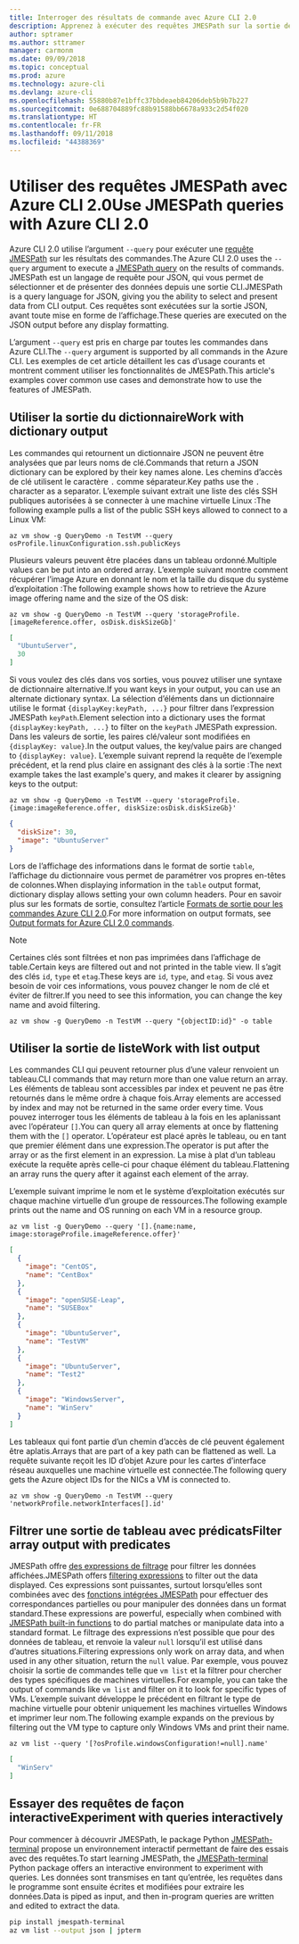 ```yaml
---
title: Interroger des résultats de commande avec Azure CLI 2.0
description: Apprenez à exécuter des requêtes JMESPath sur la sortie des commandes Azure CLI 2.0.
author: sptramer
ms.author: sttramer
manager: carmonm
ms.date: 09/09/2018
ms.topic: conceptual
ms.prod: azure
ms.technology: azure-cli
ms.devlang: azure-cli
ms.openlocfilehash: 55880b87e1bffc37bbdeaeb84206deb5b9b7b227
ms.sourcegitcommit: 0e688704889fc88b91588bb6678a933c2d54f020
ms.translationtype: HT
ms.contentlocale: fr-FR
ms.lasthandoff: 09/11/2018
ms.locfileid: "44388369"
---
```

# <a name="use-jmespath-queries-with-azure-cli-20"></a><span data-ttu-id="2dc31-103">Utiliser des requêtes JMESPath avec Azure CLI 2.0</span><span class="sxs-lookup"><span data-stu-id="2dc31-103">Use JMESPath queries with Azure CLI 2.0</span></span>

<span data-ttu-id="2dc31-104">Azure CLI 2.0 utilise l’argument `--query` pour exécuter une [requête JMESPath](http://jmespath.org) sur les résultats des commandes.</span><span class="sxs-lookup"><span data-stu-id="2dc31-104">The Azure CLI 2.0 uses the `--query` argument to execute a [JMESPath query](http://jmespath.org) on the results of commands.</span></span> <span data-ttu-id="2dc31-105">JMESPath est un langage de requête pour JSON, qui vous permet de sélectionner et de présenter des données depuis une sortie CLI.</span><span class="sxs-lookup"><span data-stu-id="2dc31-105">JMESPath is a query language for JSON, giving you the ability to select and present data from CLI output.</span></span> <span data-ttu-id="2dc31-106">Ces requêtes sont exécutées sur la sortie JSON, avant toute mise en forme de l’affichage.</span><span class="sxs-lookup"><span data-stu-id="2dc31-106">These queries are executed on the JSON output before any display formatting.</span></span>

<span data-ttu-id="2dc31-107">L’argument `--query` est pris en charge par toutes les commandes dans Azure CLI.</span><span class="sxs-lookup"><span data-stu-id="2dc31-107">The `--query` argument is supported by all commands in the Azure CLI.</span></span> <span data-ttu-id="2dc31-108">Les exemples de cet article détaillent les cas d’usage courants et montrent comment utiliser les fonctionnalités de JMESPath.</span><span class="sxs-lookup"><span data-stu-id="2dc31-108">This article's examples cover common use cases and demonstrate how to use the features of JMESPath.</span></span>

## <a name="work-with-dictionary-output"></a><span data-ttu-id="2dc31-109">Utiliser la sortie du dictionnaire</span><span class="sxs-lookup"><span data-stu-id="2dc31-109">Work with dictionary output</span></span>

<span data-ttu-id="2dc31-110">Les commandes qui retournent un dictionnaire JSON ne peuvent être analysées que par leurs noms de clé.</span><span class="sxs-lookup"><span data-stu-id="2dc31-110">Commands that return a JSON dictionary can be explored by their key names alone.</span></span> <span data-ttu-id="2dc31-111">Les chemins d’accès de clé utilisent le caractère `.` comme séparateur.</span><span class="sxs-lookup"><span data-stu-id="2dc31-111">Key paths use the `.` character as a separator.</span></span> <span data-ttu-id="2dc31-112">L’exemple suivant extrait une liste des clés SSH publiques autorisées à se connecter à une machine virtuelle Linux :</span><span class="sxs-lookup"><span data-stu-id="2dc31-112">The following example pulls a list of the public SSH keys allowed to connect to a Linux VM:</span></span>

```azurecli-interactive
az vm show -g QueryDemo -n TestVM --query osProfile.linuxConfiguration.ssh.publicKeys
```

<span data-ttu-id="2dc31-113">Plusieurs valeurs peuvent être placées dans un tableau ordonné.</span><span class="sxs-lookup"><span data-stu-id="2dc31-113">Multiple values can be put into an ordered array.</span></span> <span data-ttu-id="2dc31-114">L’exemple suivant montre comment récupérer l’image Azure en donnant le nom et la taille du disque du système d’exploitation :</span><span class="sxs-lookup"><span data-stu-id="2dc31-114">The following example shows how to retrieve the Azure image offering name and the size of the OS disk:</span></span>

```azurecli-interactive
az vm show -g QueryDemo -n TestVM --query 'storageProfile.[imageReference.offer, osDisk.diskSizeGb]'
```

```json
[
  "UbuntuServer",
  30
]
```

<span data-ttu-id="2dc31-115">Si vous voulez des clés dans vos sorties, vous pouvez utiliser une syntaxe de dictionnaire alternative.</span><span class="sxs-lookup"><span data-stu-id="2dc31-115">If you want keys in your output, you can use an alternate dictionary syntax.</span></span>  <span data-ttu-id="2dc31-116">La sélection d’éléments dans un dictionnaire utilise le format `{displayKey:keyPath, ...}` pour filtrer dans l’expression JMESPath `keyPath`.</span><span class="sxs-lookup"><span data-stu-id="2dc31-116">Element selection into a dictionary uses the format `{displayKey:keyPath, ...}` to filter on the `keyPath` JMESPath expression.</span></span> <span data-ttu-id="2dc31-117">Dans les valeurs de sortie, les paires clé/valeur sont modifiées en `{displayKey: value}`.</span><span class="sxs-lookup"><span data-stu-id="2dc31-117">In the output values, the key/value pairs are changed to `{displayKey: value}`.</span></span> <span data-ttu-id="2dc31-118">L’exemple suivant reprend la requête de l’exemple précédent, et la rend plus claire en assignant des clés à la sortie :</span><span class="sxs-lookup"><span data-stu-id="2dc31-118">The next example takes the last example's query, and makes it clearer by assigning keys to the output:</span></span>

```azurecli-interactive
az vm show -g QueryDemo -n TestVM --query 'storageProfile.{image:imageReference.offer, diskSize:osDisk.diskSizeGb}'
```

```json
{
  "diskSize": 30,
  "image": "UbuntuServer"
}
```

<span data-ttu-id="2dc31-119">Lors de l’affichage des informations dans le format de sortie `table`, l’affichage du dictionnaire vous permet de paramétrer vos propres en-têtes de colonnes.</span><span class="sxs-lookup"><span data-stu-id="2dc31-119">When displaying information in the `table` output format, dictionary display allows setting your own column headers.</span></span> <span data-ttu-id="2dc31-120">Pour en savoir plus sur les formats de sortie, consultez l’article [Formats de sortie pour les commandes Azure CLI 2.0](/cli/azure/format-output-azure-cli).</span><span class="sxs-lookup"><span data-stu-id="2dc31-120">For more information on output formats, see [Output formats for Azure CLI 2.0 commands](/cli/azure/format-output-azure-cli).</span></span>

> [!NOTE]
> <span data-ttu-id="2dc31-121">Certaines clés sont filtrées et non pas imprimées dans l’affichage de table.</span><span class="sxs-lookup"><span data-stu-id="2dc31-121">Certain keys are filtered out and not printed in the table view.</span></span> <span data-ttu-id="2dc31-122">Il s’agit des clés `id`, `type` et `etag`.</span><span class="sxs-lookup"><span data-stu-id="2dc31-122">These keys are `id`, `type`, and `etag`.</span></span> <span data-ttu-id="2dc31-123">Si vous avez besoin de voir ces informations, vous pouvez changer le nom de clé et éviter de filtrer.</span><span class="sxs-lookup"><span data-stu-id="2dc31-123">If you need to see this information, you can change the key name and avoid filtering.</span></span>
>
> ```azurecli
> az vm show -g QueryDemo -n TestVM --query "{objectID:id}" -o table
> ```

## <a name="work-with-list-output"></a><span data-ttu-id="2dc31-124">Utiliser la sortie de liste</span><span class="sxs-lookup"><span data-stu-id="2dc31-124">Work with list output</span></span>

<span data-ttu-id="2dc31-125">Les commandes CLI qui peuvent retourner plus d’une valeur renvoient un tableau.</span><span class="sxs-lookup"><span data-stu-id="2dc31-125">CLI commands that may return  more than one value return an array.</span></span> <span data-ttu-id="2dc31-126">Les éléments de tableau sont accessibles par index et peuvent ne pas être retournés dans le même ordre à chaque fois.</span><span class="sxs-lookup"><span data-stu-id="2dc31-126">Array elements are accessed by index and may not be returned in the same order every time.</span></span> <span data-ttu-id="2dc31-127">Vous pouvez interroger tous les éléments de tableau à la fois en les aplanissant avec l’opérateur `[]`.</span><span class="sxs-lookup"><span data-stu-id="2dc31-127">You can query all array elements at once by flattening them with the `[]` operator.</span></span> <span data-ttu-id="2dc31-128">L’opérateur est placé après le tableau, ou en tant que premier élément dans une expression.</span><span class="sxs-lookup"><span data-stu-id="2dc31-128">The operator is put after the array or as the first element in an expression.</span></span> <span data-ttu-id="2dc31-129">La mise à plat d’un tableau exécute la requête après celle-ci pour chaque élément du tableau.</span><span class="sxs-lookup"><span data-stu-id="2dc31-129">Flattening an array runs the query after it against each element of the array.</span></span>

<span data-ttu-id="2dc31-130">L’exemple suivant imprime le nom et le système d’exploitation exécutés sur chaque machine virtuelle d’un groupe de ressources.</span><span class="sxs-lookup"><span data-stu-id="2dc31-130">The following example prints out the name and OS running on each VM in a resource group.</span></span>

```azurecli-interactive
az vm list -g QueryDemo --query '[].{name:name, image:storageProfile.imageReference.offer}'
```

```json
[
  {
    "image": "CentOS",
    "name": "CentBox"
  },
  {
    "image": "openSUSE-Leap",
    "name": "SUSEBox"
  },
  {
    "image": "UbuntuServer",
    "name": "TestVM"
  },
  {
    "image": "UbuntuServer",
    "name": "Test2"
  },
  {
    "image": "WindowsServer",
    "name": "WinServ"
  }
]
```

<span data-ttu-id="2dc31-131">Les tableaux qui font partie d’un chemin d’accès de clé peuvent également être aplatis.</span><span class="sxs-lookup"><span data-stu-id="2dc31-131">Arrays that are part of a key path can be flattened as well.</span></span> <span data-ttu-id="2dc31-132">La requête suivante reçoit les ID d’objet Azure pour les cartes d’interface réseau auxquelles une machine virtuelle est connectée.</span><span class="sxs-lookup"><span data-stu-id="2dc31-132">The following query gets the Azure object IDs for the NICs a VM is connected to.</span></span>

```azurecli-interactive
az vm show -g QueryDemo -n TestVM --query 'networkProfile.networkInterfaces[].id'
```

## <a name="filter-array-output-with-predicates"></a><span data-ttu-id="2dc31-133">Filtrer une sortie de tableau avec prédicats</span><span class="sxs-lookup"><span data-stu-id="2dc31-133">Filter array output with predicates</span></span>

<span data-ttu-id="2dc31-134">JMESPath offre [des expressions de filtrage](http://jmespath.org/specification.html#filterexpressions) pour filtrer les données affichées.</span><span class="sxs-lookup"><span data-stu-id="2dc31-134">JMESPath offers [filtering expressions](http://jmespath.org/specification.html#filterexpressions) to filter out the data displayed.</span></span> <span data-ttu-id="2dc31-135">Ces expressions sont puissantes, surtout lorsqu’elles sont combinées avec des [fonctions intégrées JMESPath](http://jmespath.org/specification.html#built-in-functions) pour effectuer des correspondances partielles ou pour manipuler des données dans un format standard.</span><span class="sxs-lookup"><span data-stu-id="2dc31-135">These expressions are powerful, especially when combined with [JMESPath built-in functions](http://jmespath.org/specification.html#built-in-functions) to do partial matches or manipulate data into a standard format.</span></span> <span data-ttu-id="2dc31-136">Le filtrage des expressions n’est possible que pour des données de tableau, et renvoie la valeur `null` lorsqu’il est utilisé dans d’autres situations.</span><span class="sxs-lookup"><span data-stu-id="2dc31-136">Filtering expressions only work on array data, and when used in any other situation, return the `null` value.</span></span> <span data-ttu-id="2dc31-137">Par exemple, vous pouvez choisir la sortie de commandes telle que `vm list` et la filtrer pour chercher des types spécifiques de machines virtuelles.</span><span class="sxs-lookup"><span data-stu-id="2dc31-137">For example, you can take the output of commands like `vm list` and filter on it to look for specific types of VMs.</span></span> <span data-ttu-id="2dc31-138">L’exemple suivant développe le précédent en filtrant le type de machine virtuelle pour obtenir uniquement les machines virtuelles Windows et imprimer leur nom.</span><span class="sxs-lookup"><span data-stu-id="2dc31-138">The following example expands on the previous by filtering out the VM type to capture only Windows VMs and print their name.</span></span>

```azurecli-interactive
az vm list --query '[?osProfile.windowsConfiguration!=null].name'
```

```json
[
  "WinServ"
]
```

## <a name="experiment-with-queries-interactively"></a><span data-ttu-id="2dc31-139">Essayer des requêtes de façon interactive</span><span class="sxs-lookup"><span data-stu-id="2dc31-139">Experiment with queries interactively</span></span>

<span data-ttu-id="2dc31-140">Pour commencer à découvrir JMESPath, le package Python [JMESPath-terminal](https://github.com/jmespath/jmespath.terminal) propose un environnement interactif permettant de faire des essais avec des requêtes.</span><span class="sxs-lookup"><span data-stu-id="2dc31-140">To start learning JMESPath, the [JMESPath-terminal](https://github.com/jmespath/jmespath.terminal) Python package offers an interactive environment to experiment with queries.</span></span> <span data-ttu-id="2dc31-141">Les données sont transmises en tant qu’entrée, les requêtes dans le programme sont ensuite écrites et modifiées pour extraire les données.</span><span class="sxs-lookup"><span data-stu-id="2dc31-141">Data is piped as input, and then in-program queries are written and edited to extract the data.</span></span>

```bash
pip install jmespath-terminal
az vm list --output json | jpterm
```
